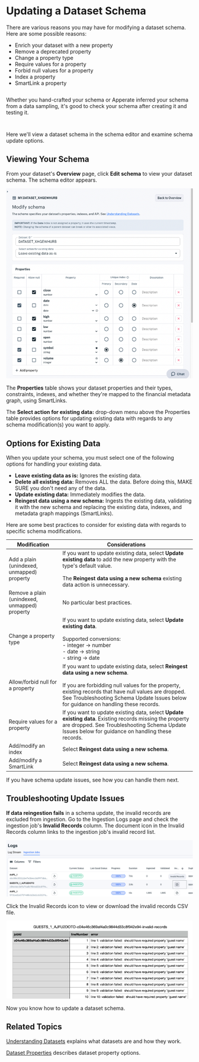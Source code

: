 # Updating a Dataset Schema

There are various reasons you may have for modifying a dataset schema. Here are some possible reasons:

- Enrich your dataset with a new property
- Remove a deprecated property
- Change a property type
- Require values for a property
- Forbid null values for a property
- Index a property
- SmartLink a property

``` {note} You can also rename a dataset.
```

Whether you hand-crafted your schema or Apperate inferred your schema from a data sampling, it's good to check your schema after creating it and testing it.

``` {warning} Changing the schema of a parent dataset can break or alter its associated views.
```

``` {important} If you update your schema, it's best to update it early.
```

Here we'll view a dataset schema in the schema editor and examine schema update options.

## Viewing Your Schema

From your dataset's **Overview** page, click **Edit schema** to view your dataset schema. The schema editor appears.

![](./updating-a-dataset-schema/modify-schema-page.png)

The **Properties** table shows your dataset properties and their types, constraints, indexes, and whether they're mapped to the financial metadata graph, using SmartLinks.

The **Select action for existing data:** drop-down menu above the Properties table provides options for updating existing data with regards to any schema modification(s) you want to apply.

## Options for Existing Data

When you update your schema, you must select one of the following options for handling your existing data.

- **Leave existing data as is:** Ignores the existing data.
- **Delete all existing data:** Removes ALL the data. Before doing this, MAKE SURE you don't need any of the data. 
- **Update existing data:** Immediately modifies the data.
- **Reingest data using a new schema:** Ingests the existing data, validating it with the new schema and replacing the existing data, indexes, and metadata graph mappings (SmartLinks).

Here are some best practices to consider for existing data with regards to specific schema modifications.

| Modification | Considerations |
| --- | --- |
| Add a plain (unindexed, unmapped) property | If you want to update existing data, select **Update existing data** to add the new property with the type's default value.<br><br>The **Reingest data using a new schema** existing data action is unnecessary. |
| Remove a plain (unindexed, unmapped) property | No particular best practices. |
| Change a property type | If you want to update existing data, select **Update existing data**.<br><br>Supported conversions:<br>- integer &rarr; number<br>- date &rarr; string<br>- string &rarr; date |
| Allow/forbid null for a property | If you want to update existing data, select **Reingest data using a new schema**.<br><br>If you are forbidding null values for the property, existing records that have null values are dropped. See Troubleshooting Schema Update Issues below for guidance on handling these records. |
| Require values for a property | If you want to update existing data, select **Update existing data**. Existing records missing the property are dropped. See Troubleshooting Schema Update Issues below for guidance on handling these records. |
| Add/modify an index | Select **Reingest data using a new schema**. |
| Add/modify a SmartLink | Select **Reingest data using a new schema**. |

If you have schema update issues, see how you can handle them next.

## Troubleshooting Update Issues

**If data reingestion fails** in a schema update, the invalid records are excluded from ingestion. Go to the Ingestion Logs page and check the ingestion job's **Invalid Records** column. The document icon in the Invalid Records column links to the ingestion job's invalid record list.

![invalid-records-1.png](./updating-a-dataset-schema/invalid-records-1.png)

Click the Invalid Records icon to view or download the invalid records CSV file.

![](./updating-a-dataset-schema/invalid-records-csv.png)

Now you know how to update a dataset schema.

## Related Topics

[Understanding Datasets](./understanding-datasets.md) explains what datasets are and how they work.

[Dataset Properties](../reference/dataset-properties.md) describes dataset property options.